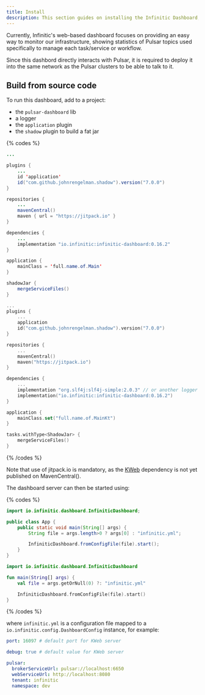 ```yaml
---
title: Install
description: This section guides on installing the Infinitic Dashboard, an essential tool for monitoring and managing Infinitic tasks and workflows, providing installation commands and configuration tips.
---
```

Currently, Infinitic's web-based dashboard focuses on providing an easy way to monitor our infrastructure, showing statistics of Pulsar topics used specifically to manage each task/service or workflow.

Since this dashbord directly interacts with Pulsar, it is required to deploy it into the same network as the Pulsar clusters to be able to talk to it.

## Build from source code

To run this dashboard, add to a project:

- the `pulsar-dashboard` lib
- a logger
- the `application` plugin
- the `shadow` plugin to build a fat jar

{% codes %}

```java
...

plugins {
    ...
    id 'application'
    id("com.github.johnrengelman.shadow").version("7.0.0")
}

repositories {
    ...
    mavenCentral()
    maven { url = "https://jitpack.io" }
}

dependencies {
    ...
    implementation "io.infinitic:infinitic-dashboard:0.16.2"
}

application {
    mainClass = 'full.name.of.Main'
}

shadowJar {
    mergeServiceFiles()
}

```

```kotlin
...
plugins {
    ...
    application
    id("com.github.johnrengelman.shadow").version("7.0.0")
}

repositories {
    ...
    mavenCentral()
    maven("https://jitpack.io")
}

dependencies {
    ...
    implementation "org.slf4j:slf4j-simple:2.0.3" // or another logger
    implementation("io.infinitic:infinitic-dashboard:0.16.2")
}

application {
    mainClass.set("full.name.of.MainKt")
}

tasks.withType<ShadowJar> {
    mergeServiceFiles()
}

```

{% /codes %}

Note that use of jitpack.io is mandatory, as the [KWeb](http://docs.kweb.io/en/latest/) dependency is not yet published on MavenCentral().

The dashboard server can then be started using:

{% codes %}

```java
import io.infinitic.dashboard.InfiniticDashboard;

public class App {
    public static void main(String[] args) {
        String file = args.length>0 ? args[0] : "infinitic.yml";

        InfiniticDashboard.fromConfigFile(file).start();
    }
}
```

```kotlin
import io.infinitic.dashboard.InfiniticDashboard

fun main(String[] args) {
    val file = args.getOrNull(0) ?: "infinitic.yml"

    InfiniticDashboard.fromConfigFile(file).start()
}
```

{% /codes %}

where `infinitic.yml` is a configuration file mapped to a `io.infinitic.config.DashboardConfig` instance, for example:

```yaml
port: 16097 # default port for KWeb server

debug: true # default value for KWeb server

pulsar:
  brokerServiceUrl: pulsar://localhost:6650
  webServiceUrl: http://localhost:8080
  tenant: infinitic
  namespace: dev
```
